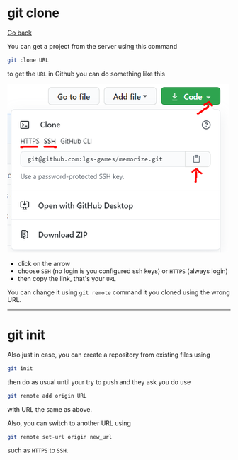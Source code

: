 # git clone

[Go back](../index.md#basic-usage)

You can get a project from the server
using this command

```bash
git clone URL
```

to get the ``URL`` in Github you can do something
like this

![clone](clone.png)

* click on the arrow
* choose ``SSH`` (no login is you configured ssh keys)
or ``HTTPS`` (always login)
* then copy the link, that's your ``URL``

You can change it using ``git remote``
command it you cloned using the wrong URL.

<hr class="sl">

# git init

Also just in case, you can create a repository
from existing files using

```bash
git init
```

then do as usual until your try to push and
they ask you do use

```bash
git remote add origin URL
```

with URL the same as above.

Also, you can switch to another URL using

```bash
git remote set-url origin new_url
```

such as ``HTTPS`` to `SSH`.


